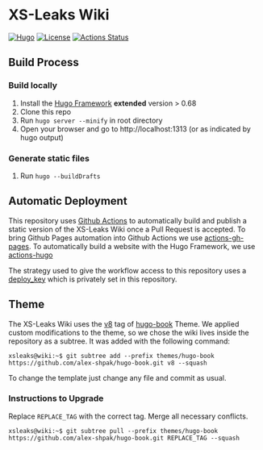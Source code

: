 # XS-Leaks Wiki
[![Hugo](https://img.shields.io/badge/hugo-0.78.1-blue.svg)](https://gohugo.io)
[![License](https://img.shields.io/badge/License-Apache%202.0-blue.svg)](LICENSE)
[![Actions Status](https://github.com/xsleaks/wiki/workflows/GitHub%20Pages/badge.svg)](https://github.com/xsleaks/wiki/actions)

## Build Process

### Build locally

1. Install the [Hugo Framework](https://gohugo.io/getting-started/installing/) **extended** version > 0.68
2. Clone this repo
3. Run `hugo server --minify` in root directory 
4. Open your browser and go to http://localhost:1313 (or as indicated by hugo output)

### Generate static files

1. Run `hugo --buildDrafts`

## Automatic Deployment

This repository uses [Github Actions](https://github.com/features/actions) to automatically build and publish a static version of the XS-Leaks Wiki once a Pull Request is accepted. To bring Github Pages automation into Github Actions we use [actions-gh-pages](https://github.com/peaceiris/actions-gh-pages). To automatically build a website with the Hugo Framework, we use [actions-hugo](https://github.com/peaceiris/actions-hugo)

The strategy used to give the workflow access to this repository uses a [deploy_key](https://github.com/peaceiris/actions-gh-pages#%EF%B8%8F-set-ssh-private-key-deploy_key) which is privately set in this repository.

## Theme

The XS-Leaks Wiki uses the [v8](https://github.com/alex-shpak/hugo-book/releases/tag/v8) tag of [hugo-book](https://github.com/alex-shpak/hugo-book) Theme. We applied custom modifications to the theme, so we chose the wiki lives inside the repository as a subtree. It was added with the following command:

```console
xsleaks@wiki:~$ git subtree add --prefix themes/hugo-book https://github.com/alex-shpak/hugo-book.git v8 --squash
```

To change the template just change any file and commit as usual.

### Instructions to Upgrade

Replace `REPLACE_TAG` with the correct tag. Merge all necessary conflicts.

```console
xsleaks@wiki:~$ git subtree pull --prefix themes/hugo-book https://github.com/alex-shpak/hugo-book.git REPLACE_TAG --squash
```